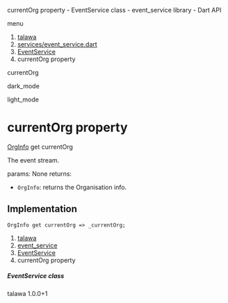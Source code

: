 




currentOrg property - EventService class - event\_service library - Dart API







menu

1. [talawa](../../index.html)
2. [services/event\_service.dart](../../services_event_service/services_event_service-library.html)
3. [EventService](../../services_event_service/EventService-class.html)
4. currentOrg property

currentOrg


dark\_mode

light\_mode




# currentOrg property


[OrgInfo](../../models_organization_org_info/OrgInfo-class.html)
get
currentOrg

The event stream.

params:
None
returns:

* `OrgInfo`: returns the Organisation info.

## Implementation

```
OrgInfo get currentOrg => _currentOrg;
```


 


1. [talawa](../../index.html)
2. [event\_service](../../services_event_service/services_event_service-library.html)
3. [EventService](../../services_event_service/EventService-class.html)
4. currentOrg property

##### EventService class





talawa
1.0.0+1






